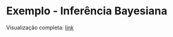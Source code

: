 # Exemplo - Inferência Bayesiana

Visualização completa:
<a href="https://nbviewer.jupyter.org/github/rfaria/Interactive_Maps/blob/master/lat_lng_to_s2_polygon.ipynb" target="_blank"> link </a>
